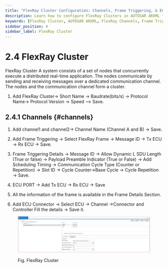 ```yaml
---
title: "FlexRay Cluster Configuration: Channels, Frame Triggering, & ECU Connectors"
description: Learn how to configure FlexRay Clusters in AUTOSAR ARXML files using EEA COM. Define FlexRay channels, manage frame triggering, set ECU connectors, and configure communication cycles for efficient FlexRay communication.
keywords: [FlexRay Cluster, AUTOSAR ARXML, FlexRay Channels, Frame Triggering, ECU Connector, Message ID, Communication Cycle, Tx ECU, Rx ECU, Baudrate, Protocol Version]
sidebar_position: 4
sidebar_label: FlexRay Cluster
---
```


# 2.4 FlexRay Cluster

FlexRay Cluster A system consists of a set of nodes that concurrently execute a distributed real-time application. The nodes communicate by sending and receiving messages over a dedicated communication channel. The nodes and the communication channel form a cluster.

1. Add FlexRay Cluster→ Short Name → Baudrate(bits/s) → Protocol Name→ Protocol Version → Speed –> Save.

## 2.4.1 Channels {#channels}

1. Add channel1 and channel2→ Channel Name (Channel A and B) → Save.

2. Add Frame Triggering →  Select FlexRay Frame → Message ID → Tx ECU → Rx ECU → Save.

3. Frame Triggering Details → Message ID → Allow Dynamic L SDU Length (True or false) → Payload Preamble Indicator (True or False) → Add Scheduling Timing → Communication Cycle Type (Counter or Repetition) → Slot ID → Cycle Counter→Base Cycle → Cycle Repetition → Save.

4. ECU PORT → Add Tx ECU → Rx ECU  → Save

5. All the information of the frame is available in the Frame Details Section.

6. Add ECU Connector → Select ECU → Channel →Connector and Controller Fill the details →  Save it.

<div class="text--center">

<figure>

![FlexRay Cluster](../assets/image59.webp "- FlexRay Cluster")
<figcaption>Fig. FlexRay Cluster</figcaption>
</figure>
</div> 